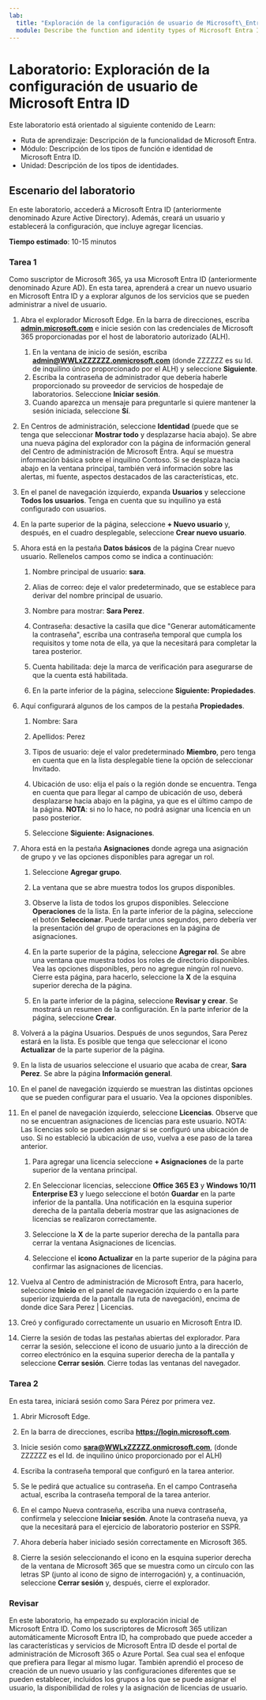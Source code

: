 ```yaml
---
lab:
  title: "Exploración de la configuración de usuario de Microsoft\_Entra\_ID"
  module: Describe the function and identity types of Microsoft Entra ID
---
```


# Laboratorio: Exploración de la configuración de usuario de Microsoft Entra ID

Este laboratorio está orientado al siguiente contenido de Learn:

- Ruta de aprendizaje: Descripción de la funcionalidad de Microsoft Entra.
- Módulo: Descripción de los tipos de función e identidad de Microsoft Entra ID.
- Unidad: Descripción de los tipos de identidades.

## Escenario del laboratorio

En este laboratorio, accederá a Microsoft Entra ID (anteriormente denominado Azure Active Directory).  Además, creará un usuario y establecerá la configuración, que incluye agregar licencias.  

**Tiempo estimado**: 10-15 minutos

### Tarea 1

Como suscriptor de Microsoft 365, ya usa Microsoft Entra ID (anteriormente denominado Azure AD).  En esta tarea, aprenderá a crear un nuevo usuario en Microsoft Entra ID y a explorar algunos de los servicios que se pueden administrar a nivel de usuario.

1. Abra el explorador Microsoft Edge. En la barra de direcciones, escriba **[admin.microsoft.com](https://admin.microsoft.com)** e inicie sesión con las credenciales de Microsoft 365 proporcionadas por el host de laboratorio autorizado (ALH).
    1. En la ventana de inicio de sesión, escriba **admin@WWLxZZZZZZ.onmicrosoft.com** (donde ZZZZZZ es su Id. de inquilino único proporcionado por el ALH) y seleccione **Siguiente**.
    1. Escriba la contraseña de administrador que debería haberle proporcionado su proveedor de servicios de hospedaje de laboratorios. Seleccione **Iniciar sesión**.
    1. Cuando aparezca un mensaje para preguntarle si quiere mantener la sesión iniciada, seleccione **Sí**.

1. En Centros de administración, seleccione **Identidad** (puede que se tenga que seleccionar **Mostrar todo** y desplazarse hacia abajo).  Se abre una nueva página del explorador con la página de información general del Centro de administración de Microsoft Entra. Aquí se muestra información básica sobre el inquilino Contoso. Si se desplaza hacia abajo en la ventana principal, también verá información sobre las alertas, mi fuente, aspectos destacados de las características, etc.

1. En el panel de navegación izquierdo, expanda **Usuarios** y seleccione **Todos los usuarios**. Tenga en cuenta que su inquilino ya está configurado con usuarios.

1. En la parte superior de la página, seleccione **+ Nuevo usuario** y, después, en el cuadro desplegable, seleccione **Crear nuevo usuario**.

1. Ahora está en la pestaña **Datos básicos** de la página Crear nuevo usuario. Rellenelos campos como se indica a continuación:
    1. Nombre principal de usuario: **sara**.

    1. Alias de correo: deje el valor predeterminado, que se establece para derivar del nombre principal de usuario.

    1. Nombre para mostrar: **Sara Perez**.

    1. Contraseña: desactive la casilla que dice "Generar automáticamente la contraseña", escriba una contraseña temporal que cumpla los requisitos y tome nota de ella, ya que la necesitará para completar la tarea posterior.

    1. Cuenta habilitada: deje la marca de verificación para asegurarse de que la cuenta está habilitada.

    1. En la parte inferior de la página, seleccione **Siguiente: Propiedades**.

1. Aquí configurará algunos de los campos de la pestaña **Propiedades**.

    1. Nombre: Sara

    1. Apellidos: Perez

    1. Tipos de usuario: deje el valor predeterminado **Miembro**, pero tenga en cuenta que en la lista desplegable tiene la opción de seleccionar Invitado.

    1. Ubicación de uso: elija el país o la región donde se encuentra.  Tenga en cuenta que para llegar al campo de ubicación de uso, deberá desplazarse hacia abajo en la página, ya que es el último campo de la página.  **NOTA**: si no lo hace, no podrá asignar una licencia en un paso posterior.

    1. Seleccione **Siguiente: Asignaciones**.

1. Ahora está en la pestaña **Asignaciones** donde agrega una asignación de grupo y ve las opciones disponibles para agregar un rol.

    1. Seleccione **Agregar grupo**.

    1. La ventana que se abre muestra todos los grupos disponibles.  

    1. Observe la lista de todos los grupos disponibles.  Seleccione **Operaciones** de la lista.  En la parte inferior de la página, seleccione el botón **Seleccionar**.  Puede tardar unos segundos, pero debería ver la presentación del grupo de operaciones en la página de asignaciones.

    1. En la parte superior de la página, seleccione **Agregar rol**.  Se abre una ventana que muestra todos los roles de directorio disponibles.  Vea las opciones disponibles, pero no agregue ningún rol nuevo.  Cierre esta página, para hacerlo, seleccione la **X** de la esquina superior derecha de la página.
    1. En la parte inferior de la página, seleccione **Revisar y crear**. Se mostrará un resumen de la configuración.  En la parte inferior de la página, seleccione **Crear**.

1. Volverá a la página Usuarios.  Después de unos segundos, Sara Perez estará en la lista.  Es posible que tenga que seleccionar el icono **Actualizar** de la parte superior de la página.

1. En la lista de usuarios seleccione el usuario que acaba de crear, **Sara Perez**.  Se abre la página **Información general**.

1. En el panel de navegación izquierdo se muestran las distintas opciones que se pueden configurar para el usuario. Vea la opciones disponibles.

1. En el panel de navegación izquierdo, seleccione **Licencias**.  Observe que no se encuentran asignaciones de licencias para este usuario.  NOTA: Las licencias solo se pueden asignar si se configuró una ubicación de uso. Si no estableció la ubicación de uso, vuelva a ese paso de la tarea anterior.

    1. Para agregar una licencia seleccione **+ Asignaciones** de la parte superior de la ventana principal.

    1. En Seleccionar licencias, seleccione **Office 365 E3** y **Windows 10/11 Enterprise E3** y luego seleccione el botón **Guardar** en la parte inferior de la pantalla. Una notificación en la esquina superior derecha de la pantalla debería mostrar que las asignaciones de licencias se realizaron correctamente.

    1. Seleccione la **X** de la parte superior derecha de la pantalla para cerrar la ventana Asignaciones de licencias.

    1. Seleccione el **icono Actualizar** en la parte superior de la página para confirmar las asignaciones de licencias.

1. Vuelva al Centro de administración de Microsoft Entra, para hacerlo, seleccione **Inicio** en el panel de navegación izquierdo o en la parte superior izquierda de la pantalla (la ruta de navegación), encima de donde dice Sara Perez | Licencias.

1. Creó y configurado correctamente un usuario en Microsoft Entra ID.

1. Cierre la sesión de todas las pestañas abiertas del explorador. Para cerrar la sesión, seleccione el icono de usuario junto a la dirección de correo electrónico en la esquina superior derecha de la pantalla y seleccione **Cerrar sesión**. Cierre todas las ventanas del navegador.

### Tarea 2

En esta tarea, iniciará sesión como Sara Pérez por primera vez.

1. Abrir Microsoft Edge.

2. En la barra de direcciones, escriba **https://login.microsoft.com**.

3. Inicie sesión como **sara@WWLxZZZZZ.onmicrosoft.com**, (donde ZZZZZZ es el Id. de inquilino único proporcionado por el ALH)
4. Escriba la contraseña temporal que configuró en la tarea anterior.

5. Se le pedirá que actualice su contraseña. En el campo Contraseña actual, escriba la contraseña temporal de la tarea anterior.

6. En el campo Nueva contraseña, escriba una nueva contraseña, confírmela y seleccione **Iniciar sesión**.  Anote la contraseña nueva, ya que la necesitará para el ejercicio de laboratorio posterior en SSPR.

7. Ahora debería haber iniciado sesión correctamente en Microsoft 365.

8. Cierre la sesión seleccionando el icono en la esquina superior derecha de la ventana de Microsoft 365 que se muestra como un círculo con las letras SP (junto al icono de signo de interrogación) y, a continuación, seleccione **Cerrar sesión** y, después, cierre el explorador.

### Revisar

En este laboratorio, ha empezado su exploración inicial de Microsoft Entra ID. Como los suscriptores de Microsoft 365 utilizan automáticamente Microsoft Entra ID, ha comprobado que puede acceder a las características y servicios de Microsoft Entra ID desde el portal de administración de Microsoft 365 o Azure Portal.  Sea cual sea el enfoque que prefiera para llegar al mismo lugar.  También aprendió el proceso de creación de un nuevo usuario y las configuraciones diferentes que se pueden establecer, incluidos los grupos a los que se puede asignar el usuario, la disponibilidad de roles y la asignación de licencias de usuario.
